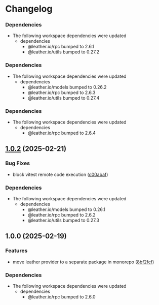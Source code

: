 # Changelog

### Dependencies

* The following workspace dependencies were updated
  * dependencies
    * @leather.io/rpc bumped to 2.6.1
    * @leather.io/utils bumped to 0.27.2

### Dependencies

* The following workspace dependencies were updated
  * dependencies
    * @leather.io/models bumped to 0.26.2
    * @leather.io/rpc bumped to 2.6.3
    * @leather.io/utils bumped to 0.27.4

### Dependencies

* The following workspace dependencies were updated
  * dependencies
    * @leather.io/rpc bumped to 2.6.4

## [1.0.2](https://github.com/leather-io/mono/compare/@leather.io/provider-v1.0.1...@leather.io/provider-v1.0.2) (2025-02-21)


### Bug Fixes

* block vitest remote code execution ([c00abaf](https://github.com/leather-io/mono/commit/c00abaf33668b3274825dad886feb6dfadb1d9b1))


### Dependencies

* The following workspace dependencies were updated
  * dependencies
    * @leather.io/models bumped to 0.26.1
    * @leather.io/rpc bumped to 2.6.2
    * @leather.io/utils bumped to 0.27.3

## 1.0.0 (2025-02-19)


### Features

* move leather provider to a separate package in monorepo ([8bf2fcf](https://github.com/leather-io/mono/commit/8bf2fcf3e33278e9e5292a582a364c5e1ebe92f3))


### Dependencies

* The following workspace dependencies were updated
  * dependencies
    * @leather.io/rpc bumped to 2.6.0
